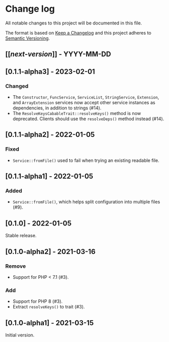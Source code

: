 # Change log
All notable changes to this project will be documented in this file.

The format is based on [Keep a Changelog](http://keepachangelog.com/)
and this project adheres to [Semantic Versioning](http://semver.org/).

## [[*next-version*]] - YYYY-MM-DD

## [0.1.1-alpha3] - 2023-02-01
### Changed
- The `Constructor`, `FuncService`, `ServiceList`, `StringService`, `Extension`, and `ArrayExtension` services now
  accept other service instances as dependencies, in addition to strings (#14).
- The `ResolveKeysCabableTrait::resolveKeys()` method is now deprecated. Clients should use the `resolveDeps()` method
  instead (#14).

## [0.1.1-alpha2] - 2022-01-05
### Fixed
- `Service::fromFile()` used to fail when trying an existing readable file.

## [0.1.1-alpha1] - 2022-01-05
### Added
- `Service::fromFile()`, which helps split configuration into multiple files (#9).

## [0.1.0] - 2022-01-05
Stable release.

## [0.1.0-alpha2] - 2021-03-16
### Remove
- Support for PHP < 7.1 (#3).

### Add
- Support for PHP 8 (#3).
- Extract `resolveKeys()` to trait (#3).

## [0.1.0-alpha1] - 2021-03-15
Initial version.
